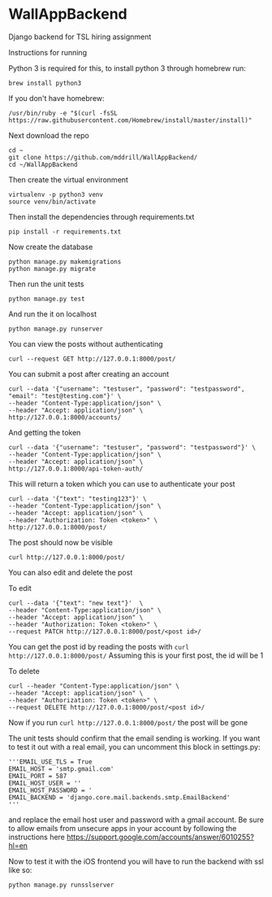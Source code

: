 # WallAppBackend
Django backend for TSL hiring assignment

Instructions for running

Python 3 is required for this, to install python 3 through homebrew run:
```
brew install python3
```

If you don't have homebrew:
```
/usr/bin/ruby -e "$(curl -fsSL https://raw.githubusercontent.com/Homebrew/install/master/install)"
```

Next download the repo
```
cd ~
git clone https://github.com/mddrill/WallAppBackend/
cd ~/WallAppBackend
```

Then create the virtual environment
```
virtualenv -p python3 venv
source venv/bin/activate
```

Then install the dependencies through requirements.txt
```
pip install -r requirements.txt
```

Now create the database
```
python manage.py makemigrations
python manage.py migrate
```

Then run the unit tests
```
python manage.py test
```

And run the it on localhost
```
python manage.py runserver
```

You can view the posts without authenticating
```
curl --request GET http://127.0.0.1:8000/post/
```

You can submit a post after creating an account
```
curl --data '{"username": "testuser", "password": "testpassword", "email": "test@testing.com"}' \
--header "Content-Type:application/json" \
--header "Accept: application/json" \
http://127.0.0.1:8000/accounts/
```

And getting the token
```
curl --data '{"username": "testuser", "password": "testpassword"}' \
--header "Content-Type:application/json" \
--header "Accept: application/json" \
http://127.0.0.1:8000/api-token-auth/
```

This will return a token which you can use to authenticate your post
```
curl --data '{"text": "testing123"}' \
--header "Content-Type:application/json" \
--header "Accept: application/json" \
--header "Authorization: Token <token>" \
http://127.0.0.1:8000/post/
```
The post should now be visible 
```
curl http://127.0.0.1:8000/post/
```

You can also edit and delete the post

To edit
```
curl --data '{"text": "new text"}'  \
--header "Content-Type:application/json" \
--header "Accept: application/json" \
--header "Authorization: Token <token>" \
--request PATCH http://127.0.0.1:8000/post/<post id>/
```

You can get the post id by reading the posts with `curl http://127.0.0.1:8000/post/` Assuming this is your first post, the id will be 1

To delete
```
curl --header "Content-Type:application/json" \
--header "Accept: application/json" \
--header "Authorization: Token <token>" \
--request DELETE http://127.0.0.1:8000/post/<post id>/
```

Now if you run `curl http://127.0.0.1:8000/post/` the post will be gone


The unit tests should confirm that the email sending is working. If you want to test it out with a real email, you can uncomment this block in settings.py:

    '''EMAIL_USE_TLS = True
    EMAIL_HOST = 'smtp.gmail.com'
    EMAIL_PORT = 587
    EMAIL_HOST_USER = ''
    EMAIL_HOST_PASSWORD = '
    EMAIL_BACKEND = 'django.core.mail.backends.smtp.EmailBackend'
    '''
    
and replace the email host user and password with a gmail account. Be sure to allow emails from unsecure apps in your account by following the instructions here https://support.google.com/accounts/answer/6010255?hl=en

Now to test it with the iOS frontend you will have to run the backend with ssl like so:
```
python manage.py runsslserver
```
